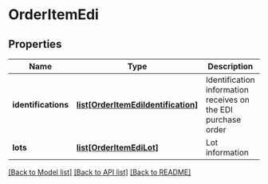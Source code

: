 # OrderItemEdi

## Properties
Name | Type | Description | Notes
------------ | ------------- | ------------- | -------------
**identifications** | [**list[OrderItemEdiIdentification]**](OrderItemEdiIdentification.md) | Identification information receives on the EDI purchase order | [optional] 
**lots** | [**list[OrderItemEdiLot]**](OrderItemEdiLot.md) | Lot information | [optional] 

[[Back to Model list]](../README.md#documentation-for-models) [[Back to API list]](../README.md#documentation-for-api-endpoints) [[Back to README]](../README.md)



